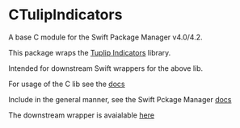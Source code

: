 # CTulipIndicators

A base C module for the Swift Package Manager v4.0/4.2.

This package wraps the [Tuplip Indicators](https://tulipindicators.org/) library.

Intended for downstream Swift wrappers for the above lib.

For usage of the C lib see the [docs](https://tulipindicators.org/usage)

Include in the general manner, see the Swift Pckage Manager [docs](https://swift.org/package-manager/)

The downstream wrapper is avaialable [here](https://github.com/lbdl/SwiftTulipIndicators)
